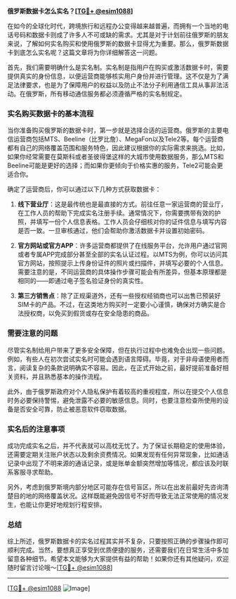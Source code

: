 **俄罗斯数据卡怎么实名？[[TG💪+ @esim1088](https://t.me/s/esim1088)]**

在如今的全球化时代，跨境旅行和远程办公变得越来越普遍，而拥有一个当地的电话号码和数据卡则成了许多人不可或缺的需求。尤其是对于计划前往俄罗斯的朋友来说，了解如何实名购买和使用俄罗斯的数据卡显得尤为重要。那么，俄罗斯数据卡到底怎么实名呢？这篇文章将为你详细解答这一问题。

首先，我们需要明确什么是实名制。实名制是指用户在购买或激活数据卡时，需要提供真实的身份信息，以便运营商能够核实用户身份并进行管理。这不仅是为了满足法律要求，也是为了保障用户的权益以及防止不法分子利用通信工具从事非法活动。在俄罗斯，所有移动通信服务都必须遵循严格的实名制规定。

### 实名购买数据卡的基本流程

当你准备购买俄罗斯的数据卡时，第一步就是选择合适的运营商。俄罗斯的主要电信运营商包括MTS、Beeline（比罗比詹）、MegaFon以及Tele2等。每个运营商都有自己的网络覆盖范围和服务特色，因此建议根据你的实际需求来挑选。比如，如果你经常需要在莫斯科或者圣彼得堡这样的大城市使用数据服务，那么MTS和Beeline可能是更好的选择；而如果你更倾向于价格实惠的服务，Tele2可能会更适合你。

确定了运营商后，你可以通过以下几种方式获取数据卡：

1. **线下营业厅**：这是最传统也是最直接的方式。前往任意一家运营商的营业厅，在工作人员的帮助下完成实名注册手续。通常情况下，你需要携带有效的护照，并填写一份个人信息表格。工作人员会仔细核对你的证件信息与填写内容是否一致。一旦审核通过，他们会帮助你激活数据卡并设置初始密码。

2. **官方网站或官方APP**：许多运营商都提供了在线服务平台，允许用户通过官网或者专属APP完成部分甚至全部的实名认证过程。以MTS为例，你可以访问其官方网站，按照提示上传身份证件的照片或扫描件，并填写必要的个人信息。需要注意的是，不同运营商的具体操作步骤可能会有所差异，但基本原理都是相同的——即通过电子签名验证身份的真实性。

3. **第三方销售点**：除了正规渠道外，还有一些授权经销商也可以出售已预装好SIM卡的产品。不过，在这类地方购买时一定要小心谨慎，确保对方确实是合法授权商，以免买到假货或存在安全隐患的商品。

### 需要注意的问题

尽管实名制给用户带来了更多安全保障，但在执行过程中也难免会出现一些问题。例如，有些人在初次尝试实名时可能会遇到语言障碍。毕竟，对于非母语使用者而言，阅读复杂的条款说明确实不容易。因此，在正式开始之前，最好提前准备好相关资料，并且熟悉基本的操作流程。

此外，由于俄罗斯政府对个人隐私保护有着较高的重视程度，所以在提交个人信息时务必要保持警惕，避免泄露不必要的敏感信息。同时，也要注意检查所使用的设备是否安全可靠，防止被恶意软件窃取数据。

### 实名后的注意事项

成功完成实名之后，并不代表就可以高枕无忧了。为了保证长期稳定的使用体验，还需要定期关注账户状态以及剩余资费情况。如果发现有任何异常现象，比如通话记录中出现了不明来源的通话记录，或是账单金额突然增加等情况，都应该及时联系客服寻求帮助。

另外，考虑到俄罗斯境内部分地区可能存在信号盲区，所以在出发前最好先咨询清楚目的地的网络覆盖状况。这样既能避免因信号不好而导致无法正常使用的情况发生，也能让你更好地规划行程安排。

### 总结

综上所述，俄罗斯数据卡的实名过程其实并不复杂，只要按照正确的步骤操作即可顺利完成。当然，要想真正享受到优质便捷的服务，还需要我们在日常生活中多加留意各种细节。希望本文能够为大家提供有益的帮助！如果你还有其他疑问，欢迎随时留言讨论哦～[[TG💪+ @esim1088](https://t.me/s/esim1088)]

---

[[TG💪+ @esim1088](https://t.me/s/esim1088) ![Image](https://i.postimg.cc/4NQfJmqS/Snipaste-2025-05-13-00-14-12.png)]
